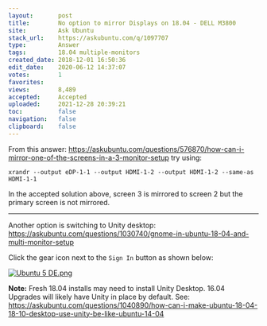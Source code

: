 ```yaml
---
layout:       post
title:        No option to mirror Displays on 18.04 - DELL M3800
site:         Ask Ubuntu
stack_url:    https://askubuntu.com/q/1097707
type:         Answer
tags:         18.04 multiple-monitors
created_date: 2018-12-01 16:50:36
edit_date:    2020-06-12 14:37:07
votes:        1
favorites:    
views:        8,489
accepted:     Accepted
uploaded:     2021-12-28 20:39:21
toc:          false
navigation:   false
clipboard:    false
---
```


From this answer: https://askubuntu.com/questions/576870/how-can-i-mirror-one-of-the-screens-in-a-3-monitor-setup try using:

``` 
xrandr --output eDP-1-1 --output HDMI-1-2 --output HDMI-1-2 --same-as HDMI-1-1

```

In the accepted solution above, screen 3 is mirrored to screen 2 but the primary screen is not mirrored.


----------


Another option is switching to Unity desktop: https://askubuntu.com/questions/1030740/gnome-in-ubuntu-18-04-and-multi-monitor-setup

Click the gear icon next to the `Sign In` button as shown below:

[![Ubuntu 5 DE.png][1]][1]

**Note:** Fresh 18.04 installs may need to install Unity Desktop. 16.04 Upgrades will likely have Unity in place by default. See: https://askubuntu.com/questions/1040890/how-can-i-make-ubuntu-18-04-18-10-desktop-use-unity-be-like-ubuntu-14-04

  [1]: https://i.stack.imgur.com/MoxHd.jpg
